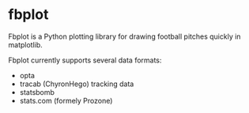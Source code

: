 # fbplot
Fbplot is a Python plotting library for drawing football pitches quickly in matplotlib.

Fbplot currently supports several data formats:
- opta
- tracab (ChyronHego) tracking data
- statsbomb
- stats.com (formely Prozone)